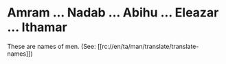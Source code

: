 # Amram ... Nadab ... Abihu ... Eleazar ... Ithamar

These are names of men. (See: [[rc://en/ta/man/translate/translate-names]])

